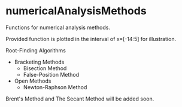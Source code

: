 # numericalAnalysisMethods
Functions for numerical analysis methods.

Provided function is plotted in the interval of x=[-14:5] for illustration. 

Root-Finding Algorithms
- Bracketing Methods
  - Bisection Method
  - False-Position Method
- Open Methods
  - Newton-Raphson Method


Brent's Method and The Secant Method will be added soon.
